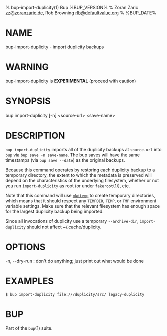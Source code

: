 % bup-import-duplicity(1) Bup %BUP_VERSION%
% Zoran Zaric <zz@zoranzaric.de>, Rob Browning <rlb@defaultvalue.org>
% %BUP_DATE%

# NAME

bup-import-duplicity - import duplicity backups

# WARNING

bup-import-duplicity is **EXPERIMENTAL** (proceed with caution)

# SYNOPSIS

bup import-duplicity [-n] \<source-url\> \<save-name\>

# DESCRIPTION

`bup import-duplicity` imports all of the duplicity backups at
`source-url` into `bup` via `bup save -n save-name`.  The bup saves
will have the same timestamps (via `bup save --date`) as the original
backups.

Because this command operates by restoring each duplicity backup to a
temporary directory, the extent to which the metadata is preserved
will depend on the characteristics of the underlying filesystem,
whether or not you run `import-duplicity` as root (or under
`fakeroot`(1)), etc.

Note that this command will use [`mkdtemp`][mkdtemp] to create
temporary directories, which means that it should respect any
`TEMPDIR`, `TEMP`, or `TMP` environment variable settings.  Make sure
that the relevant filesystem has enough space for the largest
duplicity backup being imported.

Since all invocations of duplicity use a temporary `--archive-dir`,
`import-duplicity` should not affect ~/.cache/duplicity.

# OPTIONS

-n, \--dry-run
:   don't do anything; just print out what would be done

# EXAMPLES

    $ bup import-duplicity file:///duplicity/src/ legacy-duplicity

# BUP

Part of the `bup`(1) suite.

[mkdtemp]: https://docs.python.org/3/library/tempfile.html#tempfile.mkdtemp
